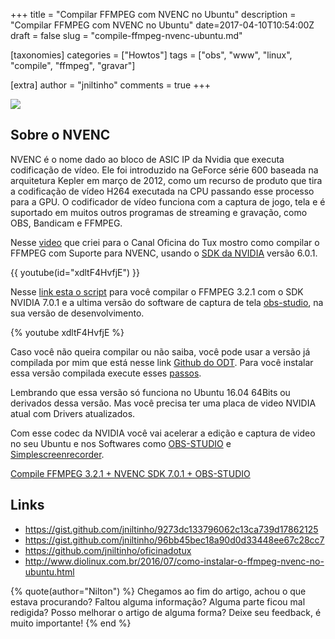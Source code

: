 +++
title = "Compilar FFMPEG com NVENC no Ubuntu"
description = "Compilar FFMPEG com NVENC no Ubuntu"
date=2017-04-10T10:54:00Z
draft = false
slug = "compile-ffmpeg-nvenc-ubuntu.md"

[taxonomies]
categories = ["Howtos"]
tags = ["obs", "www", "linux", "compile", "ffmpeg", "gravar"]

[extra]
author = "jniltinho"
comments = true
+++

[![](/images/compile_ffmpeg.png)](https://www.youtube.com/watch?v=xdltF4HvfjE)

## Sobre o NVENC

NVENC é o nome dado ao bloco de ASIC IP da Nvidia que executa codificação de vídeo. Ele foi introduzido na GeForce série 600 baseada na arquitetura Kepler em março de 2012, como um recurso de produto que tira a codificação de vídeo H264 executada na CPU passando esse processo para a GPU. O codificador de vídeo funciona com a captura de jogo, tela e é suportado em muitos outros programas de streaming e gravação, como OBS, Bandicam e FFMPEG.

Nesse [video](https://www.youtube.com/watch?v=xdltF4HvfjE) que criei para o Canal Oficina do Tux mostro como compilar o FFMPEG com Suporte para NVENC, usando o [SDK da NVIDIA](https://developer.nvidia.com/nvidia-video-codec-sdk) versão 6.0.1.

{{ youtube(id="xdltF4HvfjE") }}

Nesse [link esta o script](https://gist.github.com/jniltinho/9273dc133796062c13ca739d17862125) para você compilar o FFMPEG 3.2.1 com o SDK NVIDIA 7.0.1 e a ultima versão do software de captura de tela [obs-studio](https://obsproject.com/), na sua versão de desenvolvimento.
<!-- more -->

{% youtube xdltF4HvfjE %}

Caso você não queira compilar ou não saiba, você pode usar a versão já compilada por mim que está nesse link [Github do ODT](https://github.com/jniltinho/oficinadotux).
Para você instalar essa versão compilada execute esses [passos](https://github.com/jniltinho/oficinadotux#obs-studio-portable-git--ffmpeg-32).

Lembrando que essa versão só funciona no Ubuntu 16.04 64Bits ou derivados dessa versão.
Mas você precisa ter uma placa de video NVIDIA atual com Drivers atualizados.

Com esse codec da NVIDIA você vai acelerar a edição e captura de video no seu Ubuntu e nos Softwares como [OBS-STUDIO](https://obsproject.com/) e [Simplescreenrecorder](http://www.maartenbaert.be/simplescreenrecorder/).

[Compile FFMPEG 3.2.1 + NVENC SDK 7.0.1 + OBS-STUDIO](https://gist.github.com/jniltinho/9273dc133796062c13ca739d17862125)

## Links

* https://gist.github.com/jniltinho/9273dc133796062c13ca739d17862125
* https://gist.github.com/jniltinho/96bb45bec18a90d0d33448ee67c28cc7
* https://github.com/jniltinho/oficinadotux
* http://www.diolinux.com.br/2016/07/como-instalar-o-ffmpeg-nvenc-no-ubuntu.html

{% quote(author="Nilton") %}
Chegamos ao fim do artigo, achou o que estava procurando?
Faltou alguma informação?
Alguma parte ficou mal redigida?
Posso melhorar o artigo de alguma forma? Deixe seu feedback, é muito importante!
{% end %}